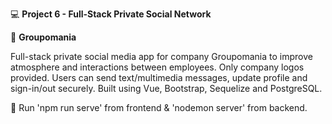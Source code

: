 :computer: **Project 6 - Full-Stack Private Social Network**

:speech_balloon: **Groupomania**

Full-stack private social media app for company Groupomania to improve atmosphere and interactions between employees. Only company logos provided. Users can send text/multimedia messages, update profile and sign-in/out securely. Built using Vue, Bootstrap, Sequelize and PostgreSQL.

:link: Run 'npm run serve' from frontend & 'nodemon server' from backend.
